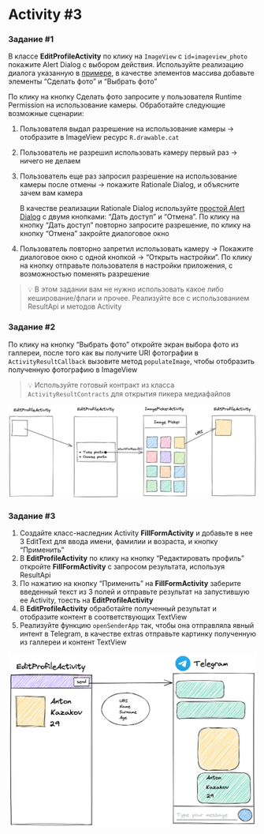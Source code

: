 # Activity #3

### Задание #1
В классе **EditProfileActivity** по клику на `ImageView` с `id=imageview_photo` покажите Alert Dialog с выбором действия. Используйте реализацию диалога указанную в [примере](https://material.io/components/dialogs/android#simple-dialog), в качестве элементов массива добавьте элементы “Сделать фото” и “Выбрать фото”

По клику на кнопку Сделать фото запросите у пользователя Runtime Permission на использование камеры. Обработайте следующие возможные сценарии:

1. Пользователя выдал разрешение на использование камеры → отобразите в ImageView ресурс `R.drawable.cat`
2. Пользователь не разрешил использовать камеру первый раз → ничего не делаем
3. Пользователь еще раз запросил разрешение на использование камеры после отмены → покажите Rationale Dialog, и объясните зачем вам камера

   В качестве реализации Rationale Dialog используйте [простой Alert Dialog](https://material.io/components/dialogs/android#alert-dialog) с двумя кнопками: “Дать доступ” и “Отмена”. По клику на кнопку “Дать доступ” повторно запросите разрешение, по клику на кнопку “Отмена” закройте диалоговое окно

4. Пользователь повторно запретил использовать камеру → Покажите диалоговое окно с одной кнопкой → “Открыть настройки”. По клику на кнопку отправьте пользователя в настройки приложения, с возможностью поменять разрешение

> 💡 В этом задании вам не нужно использовать какое либо кеширование/флаги и прочее. Реализуйте все с использованием ResultApi и методов Activity

### Задание #2
По клику на кнопку “Выбрать фото” откройте экран выбора фото из галлереи, после того как вы получите URI фотографии в `ActivityResultCallback` вызовите метод `populateImage`, чтобы отобразить полученную фотографию в ImageView

> 💡 Используйте готовый контракт из класса `ActivityResultContracts` для открытия пикера медиафайлов

<img src="art/Untitled.png" width="720">

### Задание #3
1. Создайте класс-наследник Activity **FillFormActivity** и добавьте в нее 3 EditText для ввода имени, фамилии и возраста, и кнопку “Применить”
2. В **EditProfileActivity** по клику на кнопку “Редактировать профиль” откройте **FillFormActivity** с запросом результата, используя ResultApi
3. По нажатию на кнопку “Применить” на **FillFormActivity** заберите введенный текст из 3 полей и отправьте результат на запустившую ее Activity, тоесть на **EditProfileActivity**
4. В **EditProfileActivity** обработайте полученный результат и отобразите контент в соответствующих TextView
5. Реализуйте функцию `openSenderApp` так, чтобы она отправляла явный интент в Telegram, в качестве extras отправьте картинку полученную из галлереи и контент TextView

<img src="art/Untitled%201.png" width="720">
